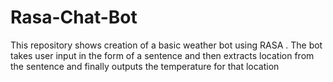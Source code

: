# Rasa-Chat-Bot
This repository shows creation of a basic weather bot using RASA . The bot takes user input in the form of a sentence and then extracts location from the sentence and finally outputs the temperature for that location 

